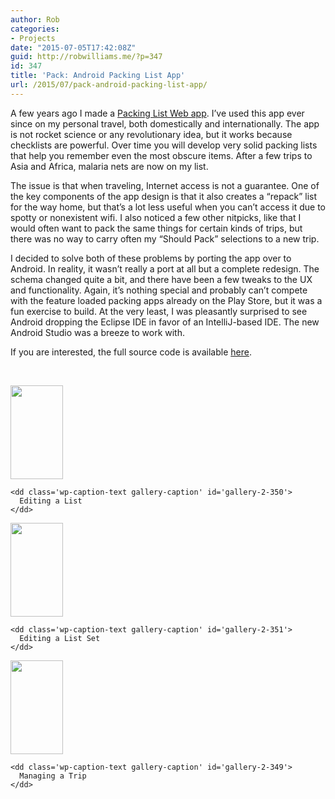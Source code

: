 ```yaml
---
author: Rob
categories:
- Projects
date: "2015-07-05T17:42:08Z"
guid: http://robwilliams.me/?p=347
id: 347
title: 'Pack: Android Packing List App'
url: /2015/07/pack-android-packing-list-app/
---
```

A few years ago I made a [Packing List Web app](/packing-list-web-app/). I’ve used this app ever since on my personal travel, both domestically and internationally. The app is not rocket science or any revolutionary idea, but it works because checklists are powerful. Over time you will develop very solid packing lists that help you remember even the most obscure items. After a few trips to Asia and Africa, malaria nets are now on my list.

The issue is that when traveling, Internet access is not a guarantee. One of the key components of the app design is that it also creates a “repack” list for the way home, but that’s a lot less useful when you can’t access it due to spotty or nonexistent wifi. I also noticed a few other nitpicks, like that I would often want to pack the same things for certain kinds of trips, but there was no way to carry often my “Should Pack” selections to a new trip.

I decided to solve both of these problems by porting the app over to Android. In reality, it wasn’t really a port at all but a complete redesign. The schema changed quite a bit, and there have been a few tweaks to the UX and functionality. Again, it’s nothing special and probably can’t compete with the feature loaded packing apps already on the Play Store, but it was a fun exercise to build. At the very least, I was pleasantly surprised to see Android dropping the Eclipse IDE in favor of an IntelliJ-based IDE. The new Android Studio was a breeze to work with.

If you are interested, the full source code is available [here](/upload/android-pack-app.apk).

&nbsp;

<div id='gallery-2' class='gallery galleryid-347 gallery-columns-3 gallery-size-thumbnail'>
  <dl class='gallery-item'>
    <dt class='gallery-icon portrait'>
      <a href='http://robwilliams.me/2015/07/pack-android-packing-list-app/device-2015-07-05-203654-2/'><img width="84" height="150" src="http://robwilliams.me/wp-content/uploads/2015/07/device-2015-07-05-2036541.png" class="attachment-thumbnail size-thumbnail" alt="" aria-describedby="gallery-2-350" /></a>
    </dt>
    
    <dd class='wp-caption-text gallery-caption' id='gallery-2-350'>
      Editing a List
    </dd>
  </dl>
  
  <dl class='gallery-item'>
    <dt class='gallery-icon portrait'>
      <a href='http://robwilliams.me/2015/07/pack-android-packing-list-app/device-2015-07-05-203734/'><img width="84" height="150" src="http://robwilliams.me/wp-content/uploads/2015/07/device-2015-07-05-203734.png" class="attachment-thumbnail size-thumbnail" alt="" aria-describedby="gallery-2-351" /></a>
    </dt>
    
    <dd class='wp-caption-text gallery-caption' id='gallery-2-351'>
      Editing a List Set
    </dd>
  </dl>
  
  <dl class='gallery-item'>
    <dt class='gallery-icon portrait'>
      <a href='http://robwilliams.me/2015/07/pack-android-packing-list-app/device-2015-07-05-203818/'><img width="84" height="150" src="http://robwilliams.me/wp-content/uploads/2015/07/device-2015-07-05-203818.png" class="attachment-thumbnail size-thumbnail" alt="" aria-describedby="gallery-2-349" /></a>
    </dt>
    
    <dd class='wp-caption-text gallery-caption' id='gallery-2-349'>
      Managing a Trip
    </dd>
  </dl>
  
  <br style="clear: both" />
</div>